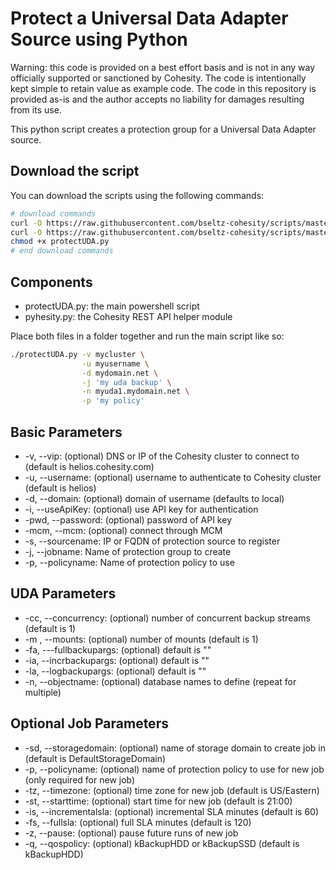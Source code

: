 # Protect a Universal Data Adapter Source using Python

Warning: this code is provided on a best effort basis and is not in any way officially supported or sanctioned by Cohesity. The code is intentionally kept simple to retain value as example code. The code in this repository is provided as-is and the author accepts no liability for damages resulting from its use.

This python script creates a protection group for a Universal Data Adapter source.

## Download the script

You can download the scripts using the following commands:

```bash
# download commands
curl -O https://raw.githubusercontent.com/bseltz-cohesity/scripts/master/python/protectUDA/protectUDA.py
curl -O https://raw.githubusercontent.com/bseltz-cohesity/scripts/master/python/pyhesity.py
chmod +x protectUDA.py
# end download commands
```

## Components

* protectUDA.py: the main powershell script
* pyhesity.py: the Cohesity REST API helper module

Place both files in a folder together and run the main script like so:

```bash
./protectUDA.py -v mycluster \
                -u myusername \
                -d mydomain.net \
                -j 'my uda backup' \
                -n myuda1.mydomain.net \
                -p 'my policy'
```

## Basic Parameters

* -v, --vip: (optional) DNS or IP of the Cohesity cluster to connect to (default is helios.cohesity.com)
* -u, --username: (optional) username to authenticate to Cohesity cluster (default is helios)
* -d, --domain: (optional) domain of username (defaults to local)
* -i, --useApiKey: (optional) use API key for authentication
* -pwd, --password: (optional) password of API key
* -mcm, --mcm: (optional) connect through MCM
* -s, --sourcename: IP or FQDN of protection source to register
* -j, --jobname: Name of protection group to create
* -p, --policyname: Name of protection policy to use

## UDA Parameters

* -cc, --concurrency: (optional) number of concurrent backup streams (default is 1)
* -m , --mounts: (optional) number of mounts (default is 1)
* -fa, ---fullbackupargs: (optional) default is ""
* -ia, --incrbackupargs: (optional) default is ""
* -la, --logbackupargs: (optional) default is ""
* -n, --objectname: (optional) database names to define (repeat for multiple)

## Optional Job Parameters

* -sd, --storagedomain: (optional) name of storage domain to create job in (default is DefaultStorageDomain)
* -p, --policyname: (optional) name of protection policy to use for new job (only required for new job)
* -tz, --timezone: (optional) time zone for new job (default is US/Eastern)
* -st, --starttime: (optional) start time for new job (default is 21:00)
* -is, --incrementalsla: (optional) incremental SLA minutes (default is 60)
* -fs, --fullsla: (optional) full SLA minutes (default is 120)
* -z, --pause: (optional) pause future runs of new job
* -q, --qospolicy: (optional) kBackupHDD or kBackupSSD (default is kBackupHDD)
